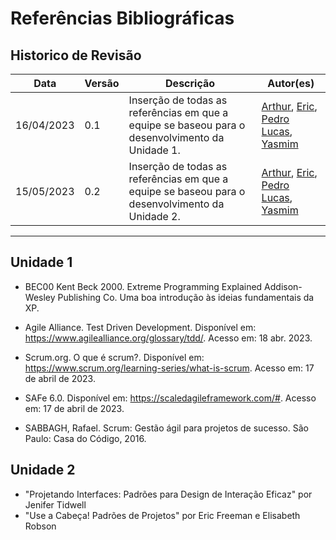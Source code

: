 # Referências Bibliográficas

## Historico de Revisão

| Data     | Versão | Descrição                  | Autor(es)                                                                          |
|----------|--------|----------------------------|---------------------------------------------------------------------------------------------|
|16/04/2023|   0.1  | Inserção de todas as referências em que a equipe se baseou para o desenvolvimento da Unidade 1. |[Arthur](https://github.com/Arthrok), [Eric](https://github.com/ericbky), [Pedro Lucas](https://github.com/lucasdray), [Yasmim](https://github.com/yaskisoba)|
|15/05/2023|   0.2  | Inserção de todas as referências em que a equipe se baseou para o desenvolvimento da Unidade 2. |[Arthur](https://github.com/Arthrok), [Eric](https://github.com/ericbky), [Pedro Lucas](https://github.com/lucasdray), [Yasmim](https://github.com/yaskisoba)|

---------------------------------------------------------------

## Unidade 1


- BEC00 Kent Beck 2000. Extreme Programming Explained Addison-Wesley Publishing Co. Uma boa introdução às ideias fundamentais da XP.

- Agile Alliance. Test Driven Development. Disponível em: https://www.agilealliance.org/glossary/tdd/. Acesso em: 18 abr. 2023.

- Scrum.org. O que é scrum?. Disponível em: https://www.scrum.org/learning-series/what-is-scrum. Acesso em: 17 de abril de 2023.

- SAFe 6.0. Disponível em: https://scaledagileframework.com/#. Acesso em: 17 de abril de 2023.

- SABBAGH, Rafael. Scrum: Gestão ágil para projetos de sucesso. São Paulo: Casa do Código, 2016.

## Unidade 2


- "Projetando Interfaces: Padrões para Design de Interação Eficaz" por Jenifer Tidwell
- "Use a Cabeça! Padrões de Projetos" por Eric Freeman e Elisabeth Robson 